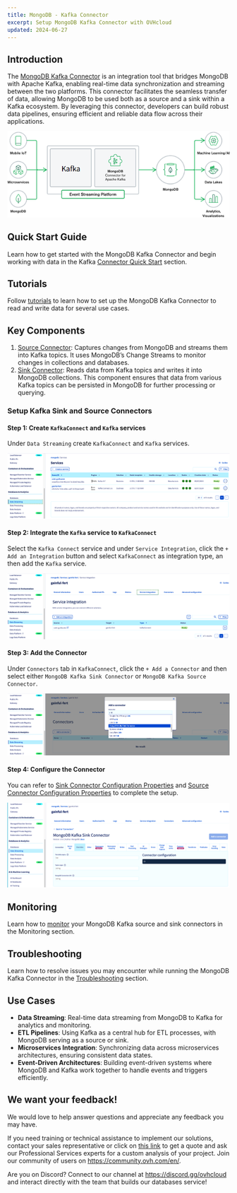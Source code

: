 ```yaml
---
title: MongoDB - Kafka Connector
excerpt: Setup MongoDB Kafka Connector with OVHcloud
updated: 2024-06-27
---
```


## Introduction

The [MongoDB Kafka Connector](https://www.mongodb.com/docs/kafka-connector/current/#mongodb-kafka-connector) is an integration tool that bridges MongoDB with Apache Kafka, enabling real-time data synchronization and streaming between the two platforms. This connector facilitates the seamless transfer of data, allowing MongoDB to be used both as a source and a sink within a Kafka ecosystem. By leveraging this connector, developers can build robust data pipelines, ensuring efficient and reliable data flow across their applications.

![alt text](./images/kafkaConnector.png)

## Quick Start Guide

Learn how to get started with the MongoDB Kafka Connector and begin working with data in the Kafka [Connector Quick Start](https://www.mongodb.com/docs/kafka-connector/current/quick-start/#std-label-kafka-quick-start) section.

## Tutorials

Follow [tutorials](https://www.mongodb.com/docs/kafka-connector/current/tutorials/#std-label-kafka-connector-tutorials) to learn how to set up the MongoDB Kafka Connector to read and write data for several use cases.

## Key Components

1. [Source Connector](https://www.mongodb.com/docs/kafka-connector/current/source-connector/#source-connector): Captures changes from MongoDB and streams them into Kafka topics. It uses MongoDB’s Change Streams to monitor changes in collections and databases.
2. [Sink Connector](https://www.mongodb.com/docs/kafka-connector/current/sink-connector/#std-label-kafka-sink-overview): Reads data from Kafka topics and writes it into MongoDB collections. This component ensures that data from various Kafka topics can be persisted in MongoDB for further processing or querying.

### Setup Kafka Sink and Source Connectors

#### Step 1: Create `KafkaConnect` and `Kafka` services

Under `Data Streaming` create `KafkaConnect` and `Kafka` services.

![alt text](./images/dataStreamingKafka.png)

#### Step 2: Integrate the `Kafka` service to `KafkaConnect`

Select the `Kafka Connect` service and under `Service Integration`, click the `+ Add an Integration` button and select `KafkaConnect` as integration type, an then add the `Kafka` service.

![alt text](./images/KafkaConnectServiceIntegration.png)

#### Step 3: Add the Connector 

Under `Connectors` tab in `KafkaConnect`, click the `+ Add a Connector` and then select either `MongoDB Kafka Sink Connector` or `MongoDB Kafka Source Connector`.

![alt text](./images/KafkaConnectConnector.png)

#### Step 4: Configure the Connector

You can refer to [Sink Connector Configuration Properties](https://www.mongodb.com/docs/kafka-connector/current/sink-connector/configuration-properties/) and [Source Connector Configuration Properties](https://www.mongodb.com/docs/kafka-connector/current/source-connector/configuration-properties/#source-connector-configuration-properties) to complete the setup.

![alt text](./images/ConnectorProperties.png)

## Monitoring

Learn how to [monitor](https://www.mongodb.com/docs/kafka-connector/current/monitoring/#std-label-kafka-monitoring) your MongoDB Kafka source and sink connectors in the Monitoring section.

## Troubleshooting

Learn how to resolve issues you may encounter while running the MongoDB Kafka Connector in the [Troubleshooting](https://www.mongodb.com/docs/kafka-connector/current/troubleshooting/#std-label-kafka-troubleshooting) section.

## Use Cases

- **Data Streaming**: Real-time data streaming from MongoDB to Kafka for analytics and monitoring.
- **ETL Pipelines**: Using Kafka as a central hub for ETL processes, with MongoDB serving as a source or sink.
- **Microservices Integration**: Synchronizing data across microservices architectures, ensuring consistent data states.
- **Event-Driven Architectures**: Building event-driven systems where MongoDB and Kafka work together to handle events and triggers efficiently.

## We want your feedback!

We would love to help answer questions and appreciate any feedback you may have.

If you need training or technical assistance to implement our solutions, contact your sales representative or click on [this link](https://www.ovhcloud.com/en-gb/professional-services/) to get a quote and ask our Professional Services experts for a custom analysis of your project. Join our community of users on <https://community.ovh.com/en/>.

Are you on Discord? Connect to our channel at <https://discord.gg/ovhcloud> and interact directly with the team that builds our databases service!
